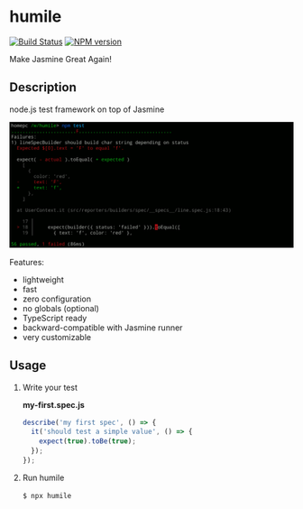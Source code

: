 # humile
[![Build Status](https://travis-ci.org/megahertz/humile.svg?branch=master)](https://travis-ci.org/megahertz/humile)
[![NPM version](https://badge.fury.io/js/humile.svg)](https://badge.fury.io/js/humile)

Make Jasmine Great Again!

## Description

node.js test framework on top of Jasmine

![Screenshot](docs/img/rcreenshort-general.png)

Features:

 - lightweight
 - fast
 - zero configuration
 - no globals (optional)
 - TypeScript ready
 - backward-compatible with Jasmine runner
 - very customizable

## Usage

1. Write your test

    **my-first.spec.js**

    ```js
    describe('my first spec', () => {
      it('should test a simple value', () => {
        expect(true).toBe(true);
      });
    });
    ```

2. Run humile

    `$ npx humile`
